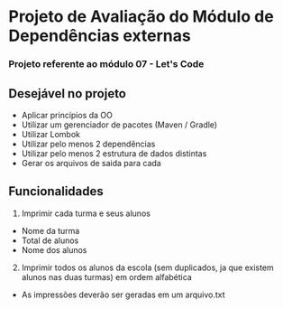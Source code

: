# Projeto de Avaliação do Módulo de Dependências externas
### Projeto referente ao módulo 07 - Let's Code

## Desejável no projeto
- Aplicar princípios da OO
- Utilizar um gerenciador de pacotes (Maven / Gradle)
- Utilizar Lombok
- Utilizar pelo menos 2 dependências
- Utilizar pelo menos 2 estrutura de dados distintas
- Gerar os arquivos de saida para cada

## Funcionalidades
1) Imprimir cada turma e seus alunos
  - Nome da turma
  - Total de alunos
  - Nome dos alunos 
  
2) Imprimir todos os alunos da escola (sem duplicados, ja que existem alunos nas duas turmas) em ordem alfabética
  - As impressões deverão ser geradas em um arquivo.txt